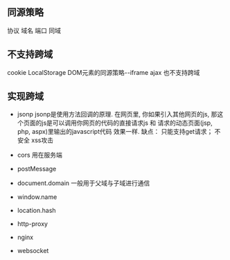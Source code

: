 ## 同源策略

协议 域名 端口 同域

## 不支持跨域

cookie LocalStorage
DOM元素的同源策略--iframe
ajax 也不支持跨域

## 实现跨域

* jsonp
jsonp是使用方法回调的原理.
在网页里, 你如果引入其他网页的js, 那这个页面的js是可以调用你网页的代码的直接请求js 和 请求的动态页面(jsp, php, aspx)里输出的javascript代码 效果一样.
缺点：
    只能支持get请求；
    不安全 xss攻击
* cors
用在服务端

* postMessage
* document.domain 一般用于父域与子域进行通信
* window.name
* location.hash
* http-proxy
* nginx
* websocket
